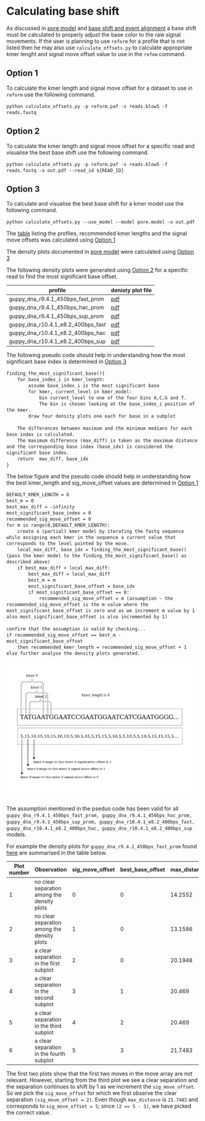 # Calculating base shift

As discussed in [pore model](pore_model.md) and [base shift and event alignment](base_shift_and_eventalignment.md) a base shift must be calculated to properly adjust the base color to the raw signal movements.
If the user is planning to use `reform` for a profile that is not listed then he may also use `calculate_offsets.py` to calculate appropriate kmer lenght and signal move offset value to use in the `refom` command.

## Option 1
To calculate the kmer length  and signal move offset for a dataset to use in `reform` use the following command.
```
python calculate_offsets.py -p reform.paf -s reads.blow5 -f reads.fastq
```

## Option 2
To calculate the kmer length  and signal move offset for a specific read and visualise the best base shift use the following command.
```
python calculate_offsets.py -p reform.paf -s reads.blow5 -f reads.fastq -o out.pdf --read_id ${READ_ID} 
```

## Option 3
To calculate and visualise the best base shift for a kmer model use the following command.
```
python calculate_offsets.py --use_model --model pore.model -o out.pdf 
```

The [table](reform.md/#precomputed-kmer-lengths-and-signal-moves-offsets) listing the profiles, recommended kmer lengths and the signal move offsets was calculated using [Option 1](#option-1)

The density plots documented in [pore model](pore_model.md) were calculated using [Option 3](#option-3)

The following density plots were generated using [Option 2](#option-2) for a specific read to find the most significant base offset.

| profile                            | denisty plot file                                                                              |
|------------------------------------|------------------------------------------------------------------------------------------------|
| guppy_dna_r9.4.1_450bps_fast_prom  |  [pdf](density_plots/8e1a33c4-af69-471c-a115-6428c8bf63df_dna_r9.4.1_450bps_fast_prom.cfg.pdf) |
| guppy_dna_r9.4.1_450bps_hac_prom   |   [pdf](density_plots/8e1a33c4-af69-471c-a115-6428c8bf63df_dna_r9.4.1_450bps_hac_prom.cfg.pdf) |
| guppy_dna_r9.4.1_450bps_sup_prom   |   [pdf](density_plots/8e1a33c4-af69-471c-a115-6428c8bf63df_dna_r9.4.1_450bps_sup_prom.cfg.pdf) |
| guppy_dna_r10.4.1_e8.2_400bps_fast | [pdf](density_plots/35142bde-548d-4f55-bf50-21c4cdd254da_dna_r10.4.1_e8.2_400bps_fast.cfg.pdf) |
| guppy_dna_r10.4.1_e8.2_400bps_hac  |  [pdf](density_plots/35142bde-548d-4f55-bf50-21c4cdd254da_dna_r10.4.1_e8.2_400bps_hac.cfg.pdf) |
| guppy_dna_r10.4.1_e8.2_400bps_sup  |  [pdf](density_plots/35142bde-548d-4f55-bf50-21c4cdd254da_dna_r10.4.1_e8.2_400bps_sup.cfg.pdf) |

The following pseudo code should help in understanding how the most significant base index is determined in [Option 3](#option-3)
````
finding_the_most_significant_base(){
    for base_index_i in kmer_length:
        assume base_index_i is the most significant base
        for kmer, current_level in kmer_model:
            bin current_level to one of the four bins A,C,G and T. 
            The bin is chosen looking at the base_index_i position of the kmer.
        draw four density plots one each for base in a subplot
        
    The differences between maximum and the minimum medians for each base index is calculated.
    The maximum difference (max_diff) is taken as the maximum distance and the corresponding base index (base_idx) is considered the significant base index.
    return  max_diff, base_idx
}
````

The below figure and the pseudo code should help in understanding how the best kmer_length and sig_move_offset values are determined in [Option 1](#option-1)
````
DEFAULT_KMER_LENGTH = 6
best_m = 0
best_max_diff = -infinity
most_significant_base_index = 0
recommended_sig_move_offset = 0
for m in range(0,DEFAULT_KMER_LENGTH):
    create a (partial) kmer model by iterating the fastq sequence while assigning each kmer in the sequence a current value that corresponds to the level pointed by the move.
    local_max_diff, base_idx = finding_the_most_significant_base() (pass the kmer model to the finding_the_most_significant_base() as described above)
    if best_max_diff < local_max_diff:
        best_max_diff = local_max_diff
        best_m = m
        most_significant_base_offset = base_idx
        if most_significant_base_offset == 0:
            recommended_sig_move_offset = m (assumption - the recommended_sig_move_offset is the m value where the most_significant_base_offset is zero and as we increment m value by 1 also most_significant_base_offset is also incremented by 1)

confirm that the assumption is valid by checking...
if recommended_sig_move_offset == best_m - most_significant_base_offset
    then recommended_kmer_length = recommended_sig_move_offset + 1
else further analyse the density plots generated.
````

![image](figures/calculate_offsets/calculate_offsets.png)

The assumption mentioned in the pseduo code has been valid for all `guppy_dna_r9.4.1_450bps_fast_prom, guppy_dna_r9.4.1_450bps_hac_prom, guppy_dna_r9.4.1_450bps_sup_prom, guppy_dna_r10.4.1_e8.2_400bps_fast, guppy_dna_r10.4.1_e8.2_400bps_hac, guppy_dna_r10.4.1_e8.2_400bps_sup` models.

For example the density plots for `guppy_dna_r9.4.1_450bps_fast_prom` found [here](density_plots/8e1a33c4-af69-471c-a115-6428c8bf63df_dna_r9.4.1_450bps_fast_prom.cfg.pdf) are summarised in the table below.

| Plot number | Observation                                 | sig_move_offset   | best_base_offset | max_distance |
|-------------|---------------------------------------------|-------------------|------------------|--------------|
| 1           | no clear separation among the density plots | 0                 | 0                | 14.2552      |
| 2           | no clear separation among the density plots | 1                 | 0                | 13.1586      |
| 3           | a clear separation in the first subplot     | 2                 | 0                | 20.1948      |
| 4           | a clear separation in the second subplot    | 3                 | 1                | 20.469       |
| 5           | a clear separation in the third subplot     | 4                 | 2                | 20.469       |
| 6           | a clear separation in the fourth subplot    | 5                 | 3                | 21.7483      |

The first two plots show that the first two moves in the move array are not relevant.
However, starting from the third plot we see a clear separation and the separation continues to shift by 1 as we increment the `sig_move_offset`.
So we pick the `sig_move_offset` for which we first observe the clear separation `(sig_move_offset = 2)`.
Even though `max_distance` is `21.7483` and corresponds to `sig_move_offset = 5`; since `(2 == 5 - 3)`, we have picked the correct value.